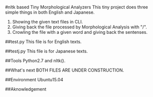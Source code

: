 #nltk based Tiny Morphological Analyzers
This tiny project does three simple things in both English and Japanese.  
1. Showing the given text files in CLI.  
2. Giving back the file processed by Morphological Analysis with "/".  
3. Crowling the file with a given word and giving back the sentenses.  

##test.py
This file is for English texts.

##testj.py
This file is for Japanese texts.

##Tools
Python2.7 and nltk().

##What's next
BOTH FILES ARE UNDER CONSTRUCTION.

##Environment
Ubuntu15.04

##Aknowledgement
